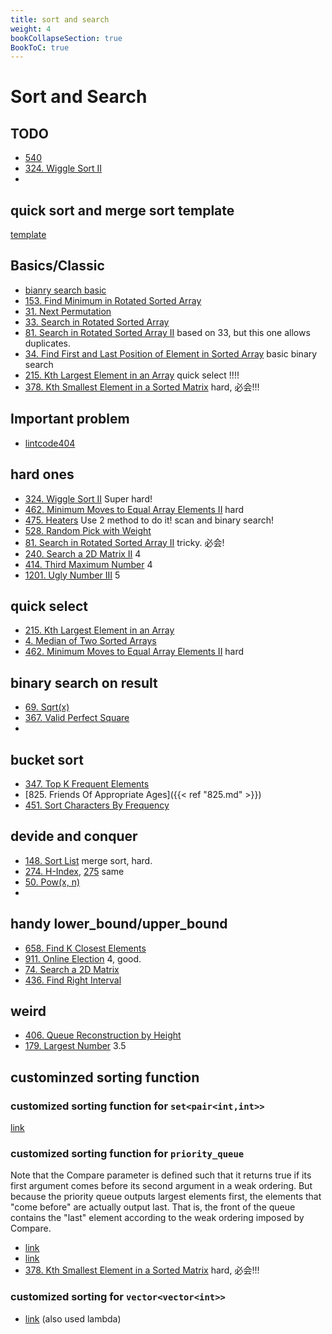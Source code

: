 ```yaml
---
title: sort and search
weight: 4
bookCollapseSection: true
BookToC: true
---
```

#  Sort and Search


## TODO
- [540](540)
- [324. Wiggle Sort II](324)
- 
## quick sort and merge sort template
[template](quicksort_mergesort.md)

## Basics/Classic
- [bianry search basic](704)
- [153. Find Minimum in Rotated Sorted Array](153)
- [31. Next Permutation](31)
- [33. Search in Rotated Sorted Array](33)
- [81. Search in Rotated Sorted Array II](81) based on 33, but this one allows duplicates.
- [34. Find First and Last Position of Element in Sorted Array](34) basic binary search
- [215. Kth Largest Element in an Array](215) quick select !!!!
- [378. Kth Smallest Element in a Sorted Matrix](378) hard, 必会!!!

## Important problem
- [lintcode404](lintcode404)

## hard ones
- [324. Wiggle Sort II](324) Super hard!
- [462. Minimum Moves to Equal Array Elements II](462) hard
- [475. Heaters](475)  Use 2 method to do it! scan and binary search!
- [528. Random Pick with Weight](528)
- [81. Search in Rotated Sorted Array II](81) tricky. 必会!
- [240. Search a 2D Matrix II](240) 4
- [414. Third Maximum Number](414) 4
- [1201. Ugly Number III](1201) 5


## quick select
- [215. Kth Largest Element in an Array](215) 
- [4. Median of Two Sorted Arrays](4)
- [462. Minimum Moves to Equal Array Elements II](462) hard

## binary search on result
- [69. Sqrt(x)](69)
- [367. Valid Perfect Square](367)
- 
## bucket sort
- [347. Top K Frequent Elements](347)
- [825. Friends Of Appropriate Ages]({{< ref "825.md" >}})
- [451. Sort Characters By Frequency](451)
## devide and conquer
- [148. Sort List](148) merge sort, hard.
- [274. H-Index](274), [275](275.md) same
- [50. Pow(x, n)](50)
- 
## handy lower_bound/upper_bound
- [658. Find K Closest Elements](658)
- [911. Online Election](911) 4, good.
- [74. Search a 2D Matrix](74)
- [436. Find Right Interval](436)

## weird
- [406. Queue Reconstruction by Height](406)
- [179. Largest Number](179) 3.5


## custominzed sorting function

### customized sorting function for `set<pair<int,int>>`
[link](451)

### customized sorting function for `priority_queue`
Note that the Compare parameter is defined such that it
returns true if its first argument comes before its second 
argument in a weak ordering. But because the priority queue 
outputs largest elements first, the elements that
"come before" are actually output last. That is, the front 
of the queue contains the "last" element according to the 
weak ordering imposed by Compare.

- [link](692)
- [link](23)
- [378. Kth Smallest Element in a Sorted Matrix](378) hard, 必会!!!

### customized sorting for `vector<vector<int>>`

- [link](973) (also used lambda)
